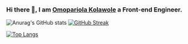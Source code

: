 ### Hi there 👋, I am [Omopariola Kolawole](xoloyinks.vercel.app) a Front-end Engineer.

![Anurag's GitHub stats](https://github-readme-stats.vercel.app/api?username=xoloyinks&show_icons=true&theme=dark) [![GitHub Streak](https://streak-stats.demolab.com?user=xoloyinks&theme=dark)](https://git.io/streak-stats)

[![Top Langs](https://github-readme-stats.vercel.app/api/top-langs/?username=xoloyinks&layout=donut&theme=dark)](https://github.com/anuraghazra/github-readme-stats)
